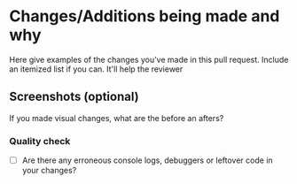 # Changes/Additions being made and why

Here give examples of the changes you've made in this pull request. Include an itemized list if you can. It'll help the reviewer

## Screenshots (optional)

If you made visual changes, what are the before an afters?

### Quality check

- [ ] Are there any erroneous console logs, debuggers or leftover code in your changes?
